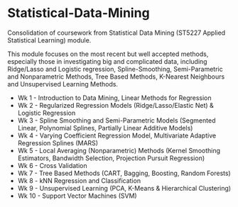 # Statistical-Data-Mining
Consolidation of coursework from Statistical Data Mining (ST5227 Applied Statistical Learning) module.

This module focuses on the most recent but well accepted methods, especially those in investigating big and complicated data, including Ridge/Lasso and Logistic regression, Spline-Smoothing, Semi-Parametric and Nonparametric Methods, Tree Based Methods, K-Nearest Neighbours and Unsupervised Learning Methods.

* Wk 1 - Introduction to Data Mining, Linear Methods for Regression
* Wk 2 - Regularized Regression Models (Ridge/Lasso/Elastic Net) & Logistic Regression
* Wk 3 - Spline Smoothing and Semi-Parametric Models (Segmented Linear, Polynomial Splines, Partially Linear Additive Models)
* Wk 4 - Varying Coefficient Regression Model, Multivariate Adaptive Regression Splines (MARS)
* Wk 5 - Local Averaging (Nonparametric) Methods (Kernel Smoothing Estimators, Bandwidth Selection, Projection Pursuit Regression)
* Wk 6 - Cross Validation
* Wk 7 - Tree Based Methods (CART, Bagging, Boosting, Random Forests)
* Wk 8 - kNN Regression and Classification
* Wk 9 - Unsupervised Learning (PCA, K-Means & Hierarchical Clustering)
* Wk 10 - Support Vector Machines (SVM)
